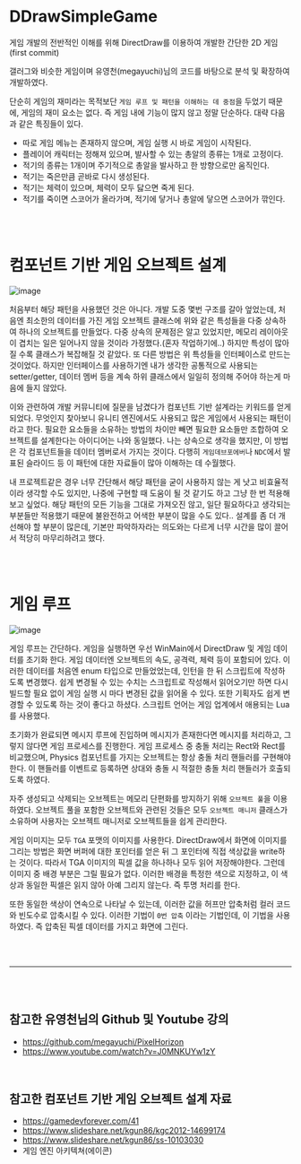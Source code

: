 # DDrawSimpleGame
게임 개발의 전반적인 이해를 위해 DirectDraw를 이용하여 개발한 간단한 2D 게임(first commit)

갤러그와 비슷한 게임이며 유영천(megayuchi)님의 코드를 바탕으로 분석 및 확장하여 개발하였다.

단순히 게임의 재미라는 목적보단 `게임 루프 및 패턴을 이해하는 데 중점`을 두었기 때문에, 게임의 재미 요소는 없다. 즉 게임 내에 기능이 많지 않고 정말 단순하다. 대략 다음과 같은 특징들이 있다.

- 따로 게임 메뉴는 존재하지 않으며, 게임 실행 시 바로 게임이 시작된다.
- 플레이어 캐릭터는 정해져 있으며, 발사할 수 있는 총알의 종류는 1개로 고정이다.
- 적기의 종류는 1개이며 주기적으로 총알을 발사하고 한 방향으로만 움직인다.
- 적기는 죽은만큼 곧바로 다시 생성된다.
- 적기는 체력이 있으며, 체력이 모두 닳으면 죽게 된다.
- 적기를 죽이면 스코어가 올라가며, 적기에 닿거나 총알에 닿으면 스코어가 깎인다.

<br><br>

# 컴포넌트 기반 게임 오브젝트 설계

![image](https://user-images.githubusercontent.com/46551002/109583022-8edf7800-7b42-11eb-9c68-3421b78a18f8.png)

처음부터 해당 패턴을 사용했던 것은 아니다. 개발 도중 몇번 구조를 갈아 엎었는데, 처음엔 최소한의 데이터를 가진 게임 오브젝트 클래스에 위와 같은 특성들을 다중 상속하여 하나의 오브젝트를 만들었다. 다중 상속의 문제점은 알고 있었지만, 메모리 레이아웃이 겹치는 일은 일어나지 않을 것이라 가정했다.(혼자 작업하기에..) 하지만 특성이 많아질 수록 클래스가 복잡해질 것 같았다. 또 다른 방법은 위 특성들을 인터페이스로 만드는 것이었다. 하지만 인터페이스를 사용하기엔 내가 생각한 공통적으로 사용되는 setter/getter, 데이터 멤버 등을 계속 하위 클래스에서 일일히 정의해 주어야 하는게 마음에 들지 않았다.

이와 관련하여 개발 커뮤니티에 질문을 남겼다가 컴포넌트 기반 설계라는 키워드를 얻게 되었다. 무엇인지 찾아보니 유니티 엔진에서도 사용되고 많은 게임에서 사용되는 패턴이라고 한다. 필요한 요소들을 소유하는 방법의 차이만 빼면 필요한 요소들만 조합하여 오브젝트를 설계한다는 아이디어는 나와 동일했다. 나는 상속으로 생각을 했지만, 이 방법은 각 컴포넌트들을 데이터 멤버로서 가지는 것이다. 다행히 `게임데브포에버`나 `NDC`에서 발표된 슬라이드 등 이 패턴에 대한 자료들이 많아 이해하는 데 수월했다.

내 프로젝트같은 경우 너무 간단해서 해당 패턴을 굳이 사용하지 않는 게 낫고 비효율적이라 생각할 수도 있지만, 나중에 구현할 때 도움이 될 것 같기도 하고 그냥 한 번 적용해보고 싶었다. 해당 패턴의 모든 기능을 그대로 가져오진 않고, 일단 필요하다고 생각되는 부분들만 적용했기 때문에 불완전하고 어색한 부분이 많을 수도 있다.. 설계를 좀 더 개선해야 할 부분이 많은데, 기본만 파악하자라는 의도와는 다르게 너무 시간을 많이 끌어서 적당히 마무리하려고 했다. 

<br>
<br>

# 게임 루프

![image](https://user-images.githubusercontent.com/46551002/109587565-9efb5580-7b4a-11eb-8cad-e93cc641da46.png)

게임 루프는 간단하다. 게임을 실행하면 우선 WinMain에서 DirectDraw 및 게임 데이터를 초기화 한다. 게임 데이터엔 오브젝트의 속도, 공격력, 체력 등이 포함되어 있다. 이러한 데이터를 처음엔 enum 타입으로 만들었었는데, 인턴을 한 뒤 스크립트에 작성하도록 변경했다. 쉽게 변경될 수 있는 수치는 스크립트로 작성해서 읽어오기만 하면 다시 빌드할 필요 없이 게임 실행 시 마다 변경된 값을 읽어올 수 있다. 또한 기획자도 쉽게 변경할 수 있도록 하는 것이 좋다고 하셨다. 스크립트 언어는 게임 업계에서 애용되는 Lua를 사용했다. 

초기화가 완료되면 메시지 루프에 진입하며 메시지가 존재한다면 메시지를 처리하고, 그렇지 않다면 게임 프로세스를 진행한다. 게임 프로세스 중 충돌 처리는 Rect와 Rect를 비교했으며, Physics 컴포넌트를 가지는 오브젝트는 항상 충돌 처리 핸들러를 구현해야 한다. 이 핸들러를 이벤트로 등록하면 상대와 충돌 시 적절한 충돌 처리 핸들러가 호출되도록 하였다.

자주 생성되고 삭제되는 오브젝트는 메모리 단편화를 방지하기 위해 `오브젝트 풀`을 이용하였다. 오브젝트 풀을 포함한 오브젝트와 관련된 것들은 모두 `오브젝트 매니저` 클래스가 소유하며 사용자는 오브젝트 매니저로 오브젝트들을 쉽게 관리한다.

게임 이미지는 모두 `TGA` 포맷의 이미지를 사용한다. DirectDraw에서 화면에 이미지를 그리는 방법은 화면 버퍼에 대한 포인터를 얻은 뒤 그 포인터에 직접 색상값을 write하는 것이다. 따라서 TGA 이미지의 픽셀 값을 하나하나 모두 읽어 저장해야한다. 그런데 이미지 중 배경 부분은 그릴 필요가 없다. 이러한 배경을 특정한 색으로 지정하고, 이 색상과 동일한 픽셀은 읽지 않아 아예 그리지 않는다. 즉 투명 처리를 한다.

또한 동일한 색상이 연속으로 나타날 수 있는데, 이러한 값을 허프만 압축처럼 컬러 코드와 빈도수로 압축시킬 수 있다. 이러한 기법이 `0번 압축` 이라는 기법인데, 이 기법을 사용하였다. 즉 압축된 픽셀 데이터를 가지고 화면에 그린다.


<br><br>

---

<br><br>

## 참고한 유영천님의 Github 및 Youtube 강의
- https://github.com/megayuchi/PixelHorizon
- https://www.youtube.com/watch?v=J0MNKUYw1zY


<br>

## 참고한 컴포넌트 기반 게임 오브젝트 설계 자료

- https://gamedevforever.com/41
- https://www.slideshare.net/kgun86/kgc2012-14699174
- https://www.slideshare.net/kgun86/ss-10103030
- 게임 엔진 아키텍쳐(에이콘)
